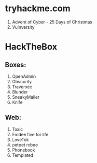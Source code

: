 # tryhackme.com
1. Advent of Cyber - 25 Days of Christmas 
2. Vulnversity

# HackTheBox

## Boxes:
1. OpenAdmin
2. Obscurity
3. Traverxec
4. Blunder
5. SneakyMailer
6. Knife

## Web:
1. Toxic
2. Emdee five for life
3. LoveTok
4. petpet rcbee
5. Phonebook
6. Templated
